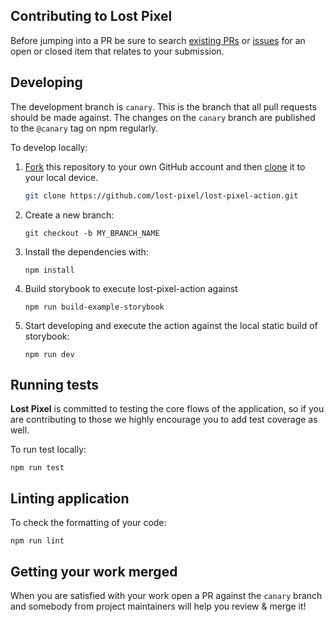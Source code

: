 ## Contributing to Lost Pixel

Before jumping into a PR be sure to search [existing PRs](https://github.com/lost-pixel/lost-pixel-action/pulls) or [issues](https://github.com/lost-pixel/lost-pixel-action/issues) for an open or closed item that relates to your submission.

## Developing

The development branch is `canary`. This is the branch that all pull
requests should be made against. The changes on the `canary`
branch are published to the `@canary` tag on npm regularly.

To develop locally:

1. [Fork](https://help.github.com/articles/fork-a-repo/) this repository to your
   own GitHub account and then
   [clone](https://help.github.com/articles/cloning-a-repository/) it to your local device.

   ```sh
   git clone https://github.com/lost-pixel/lost-pixel-action.git
   ```

2. Create a new branch:
   ```
   git checkout -b MY_BRANCH_NAME
   ```
3. Install the dependencies with:
   ```
   npm install
   ```
4. Build storybook to execute lost-pixel-action against 
    ```
    npm run build-example-storybook
    ```
4. Start developing and execute the action against the local static build of storybook:
   ```
   npm run dev
   ```

## Running tests
**Lost Pixel** is committed to testing the core flows of the application, so if you are contributing to those we highly encourage you to add test coverage as well.

To run test locally:

   ```
   npm run test 
   ```
## Linting application 

To check the formatting of your code:
   ```
   npm run lint
   ```

## Getting your work merged 
When you are satisfied with your work open a PR against the `canary` branch and somebody from project maintainers will help you review & merge it!